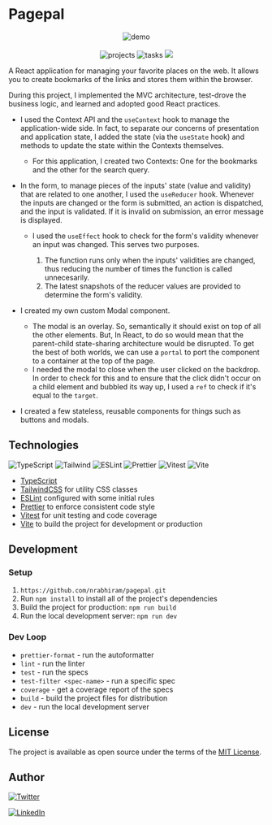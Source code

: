 # Pagepal

<p align="center">
    <img src="./public/demo.gif" alt="demo">
    <br>
    <br>
    <img src="https://img.shields.io/badge/create-bookmarks-teal?style=flat" alt="projects">
    <img src="https://img.shields.io/badge/favourite-links-teal?style=flat" alt="tasks"> 
    <img src="https://img.shields.io/github/deployments/nrabhiram/pagepal/production">
</p>

A React application for managing your favorite places on the web. It allows you to create bookmarks of the links and stores them within the browser.

During this project, I implemented the MVC architecture, test-drove the business logic, and learned and adopted good React practices.

- I used the Context API and the `useContext` hook to manage the application-wide side. In fact, to separate our concerns of presentation and application state, I added the state (via the `useState` hook) and methods to update the state within the Contexts themselves.

    - For this application, I created two Contexts: One for the bookmarks and the other for the search query.

- In the form, to manage pieces of the inputs' state (value and validity) that are related to one another, I used the `useReducer` hook. Whenever the inputs are changed or the form is submitted, an action is dispatched, and the input is validated. If it is invalid on submission, an error message is displayed.

    - I used the `useEffect` hook to check for the form's validity whenever an input was changed. This serves two purposes.
        
        1. The function runs only when the inputs' validities are changed, thus reducing the number of times the function is called unnecesarily.
        2. The latest snapshots of the reducer values are provided to determine the form's validity.

- I created my own custom Modal component.

    - The modal is an overlay. So, semantically it should exist on top of all the other elements. But, In React, to do so would mean that the parent-child state-sharing architecture would be disrupted. To get the best of both worlds, we can use a `portal` to port the component to a container at the top of the page.
    - I needed the modal to close when the user clicked on the backdrop. In order to check for this and to ensure that the click didn't occur on a child element and bubbled its way up, I used a `ref` to check if it's equal to the `target`.

- I created a few stateless, reusable components for things such as buttons and modals.

## Technologies

![TypeScript](https://img.shields.io/badge/frontend-ts-blue?style=flat&logo=typescript)
![Tailwind](https://img.shields.io/badge/frontend-tailwind-00C4C4?style=flat&logo=tailwindcss)
![ESLint](https://img.shields.io/badge/linter-eslint-4B32C3?style=flat&logo=eslint)
![Prettier](https://img.shields.io/badge/formatter-prettier-F8BC45?style=flat&logo=prettier)
![Vitest](https://img.shields.io/badge/specs-vitest-yellow?style=flat&logo=vitest)
![Vite](https://img.shields.io/badge/build-vite-A855F7?style=flat&logo=vite)

- [TypeScript](https://www.typescriptlang.org/)
- [TailwindCSS](https://tailwindcss.com/) for utility CSS classes
- [ESLint](https://eslint.org/) configured with some initial rules
- [Prettier](https://prettier.io/) to enforce consistent code style
- [Vitest](https://vitest.dev/) for unit testing and code coverage
- [Vite](https://vitejs.dev/) to build the project for development or production

## Development

### Setup

1. `https://github.com/nrabhiram/pagepal.git`
2. Run `npm install` to install all of the project's dependencies
3. Build the project for production: `npm run build`
4. Run the local development server: `npm run dev`

### Dev Loop

- `prettier-format` - run the autoformatter
- `lint` - run the linter
- `test` - run the specs
- `test-filter <spec-name>` - run a specific spec
- `coverage` - get a coverage report of the specs
- `build` - build the project files for distribution
- `dev` - run the local development server

## License

The project is available as open source under the terms of the [MIT License](LICENSE).

## Author

[![Twitter](https://img.shields.io/badge/follow-%40nrabhiram-1DA1F2?style=flat&logo=Twitter)](https://twitter.com/nrabhiram)

[![LinkedIn](https://img.shields.io/badge/connect-%40abhiramreddy-%230077B5?style=flat&logo=LinkedIn)](https://www.linkedin.com/in/abhiram-reddy-23285b196/)
